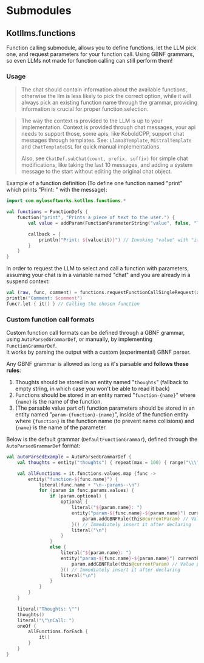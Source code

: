 # Submodules
## Kotllms.functions
Function calling submodule, allows you to define functions, let the LLM pick one, and request parameters for your function call. Using GBNF grammars, so even LLMs not made for function calling can still perform them!

### Usage
> The chat should contain information about the available functions, otherwise the llm is less likely to pick the correct option,
> while it will always pick an existing function name through the grammar, providing information is crucial for proper function selection.

> The way the context is provided to the LLM is up to your implementation. Context is provided through chat messages, your api needs to support those,
> some apis, like KoboldCPP, support chat messages through templates. See: `Llama3Template`, `MistralTemplate` and `ChatTemplateDSL` for quick manual implementations.
>
> Also, see `ChatDef.subChat(count, prefix, suffix)` for simple chat modifications, like taking the last 10 messages, and adding a system message to the start without editing the original chat object.

Example of a function definition (To define one function named "print" which prints "Print: " with the message):
```kotlin
import com.mylosoftworks.kotllms.functions.*

val functions = FunctionDefs {
    function("print", "Prints a piece of text to the user.") {
        val value = addParam(FunctionParameterString("value", false, "The value to print to the user"))

        callback = {
            println("Print: ${value(it)}") // Invoking "value" with "it" is a quick and safe way to obtain the value in this context
        }
    }
}
```

In order to request the LLM to select and call a function with parameters, assuming your chat is in a variable named "chat" and you are already in a suspend context:
```kotlin
val (raw, func, comment) = functions.requestFunctionCallSingleRequest(api, flags, chat).getOrThrow() // Result, getOrThrow should only be used if you're certain it's going to work and you're already in a safe context
println("Comment: $comment")
func?.let { it() } // Calling the chosen function
```

### Custom function call formats
Custom function call formats can be defined through a GBNF grammar, using `AutoParsedGrammarDef`, or manually, by implementing `FunctionGrammarDef`.  
It works by parsing the output with a custom (experimental) GBNF parser.

Any GBNF grammar is allowed as long as it's parsable and **follows these rules**:
1. Thoughts should be stored in an entity named "`thoughts`"  (fallback to empty string, in which case you won't be able to read it back)
2. Functions should be stored in an entity named "`function-{name}`" where `{name}` is the name of the function.
3. (The parsable value part of) function parameters should be stored in an entity named "`param-{function}-{name}`", inside of the function entity where `{function}` is the function name (to prevent name collisions) and `{name}` is the name of the parameter.

Below is the default grammar (`DefaultFunctionGrammar`), defined through the `AutoParsedGrammarDef` format:
```kotlin
val autoParsedExample = AutoParsedGrammarDef {
    val thoughts = entity("thoughts") { repeat(max = 100) { range("\\\"\\n", true) } }

    val allFunctions = it.functions.values.map {func ->
        entity("function-${func.name}") {
            literal(func.name + "\n--params--\n")
            for (param in func.params.values) {
                if (param.optional) {
                    optional {
                        literal("${param.name}: ")
                        entity("param-${func.name}-${param.name}") currentParam@{
                            param.addGBNFRule(this@currentParam) // Value part
                        }() // Immediately insert it after declaring
                        literal("\n")
                    }
                }
                else {
                    literal("${param.name}: ")
                    entity("param-${func.name}-${param.name}") currentParam@{
                        param.addGBNFRule(this@currentParam) // Value part
                    }() // Immediately insert it after declaring
                    literal("\n")
                }
            }
        }
    }

    literal("Thoughts: \"")
    thoughts()
    literal("\"\nCall: ")
    oneOf {
        allFunctions.forEach {
            it()
        }
    }
}
```